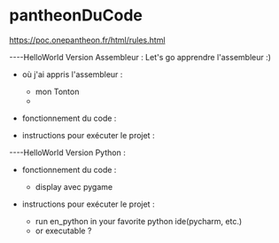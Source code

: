 # pantheonDuCode
https://poc.onepantheon.fr/html/rules.html

----HelloWorld Version Assembleur :
Let's go apprendre l'assembleur :)
- où j'ai appris l'assembleur :
  - mon Tonton
  - 

- fonctionnement du code :

- instructions pour exécuter le projet :


----HelloWorld Version Python :
- fonctionnement du code :
  - display avec pygame

- instructions pour exécuter le projet :
  - run en_python in your favorite python ide(pycharm, etc.)
  - or executable ?